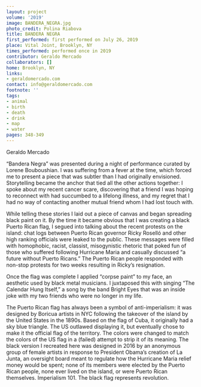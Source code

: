 ```yaml
---
layout: project
volume: '2019'
image: BANDERA_NEGRA.jpg
photo_credit: Polina Riabova
title: BANDERA NEGRA
first_performed: first performed on July 26, 2019
place: Vital Joint, Brooklyn, NY
times_performed: performed once in 2019
contributor: Geraldo Mercado
collaborators: []
home: Brooklyn, NY
links:
- geraldomercado.com
contact: info@geraldomercado.com
footnote: ''
tags:
- animal
- birth
- death
- drink
- map
- water
pages: 348-349
---
```



Geraldo Mercado

“Bandera Negra” was presented during a night of performance curated by Lorene Bouboushian. I was suffering from a fever at the time, which forced me to present a piece that was subtler than I had originally envisioned. Storytelling became the anchor that tied all the other actions together: I spoke about my recent cancer scare, discovering that a friend I was hoping to reconnect with had succumbed to a lifelong illness, and my regret that I had no way of contacting another mutual friend whom I had lost touch with.

While telling these stories I laid out a piece of canvas and began spreading black paint on it. By the time it became obvious that I was creating a black Puerto Rican flag, I segued into talking about the recent protests on the island: chat logs between Puerto Rican governor Ricky Roselló and other high ranking officials were leaked to the public. These messages were filled with homophobic, racist, classist, misogynistic rhetoric that poked fun of those who suffered following Hurricane Maria and casually discussed “a future without Puerto Ricans.” The Puerto Rican people responded with non-stop protests for two weeks resulting in Ricky’s resignation.

Once the flag was complete I applied “corpse paint” to my face, an aesthetic used by black metal musicians. I juxtaposed this with singing “The Calendar Hung Itself,” a song by the band Bright Eyes that was an inside joke with my two friends who were no longer in my life.

The Puerto Rican flag has always been a symbol of anti-imperialism: it was designed by Boricua artists in NYC following the takeover of the island by the United States in the 1890s. Based on the flag of Cuba, it originally had a sky blue triangle. The US outlawed displaying it, but eventually chose to make it the official flag of the territory. The colors were changed to match the colors of the US flag in a (failed) attempt to strip it of its meaning. The black version I recreated here was designed in 2016 by an anonymous group of female artists in response to President Obama’s creation of La Junta, an oversight board meant to regulate how the Hurricane Maria relief money would be spent; none of its members were elected by the Puerto Rican people, none ever lived on the island, or were Puerto Rican themselves. Imperialism 101. The black flag represents revolution.
